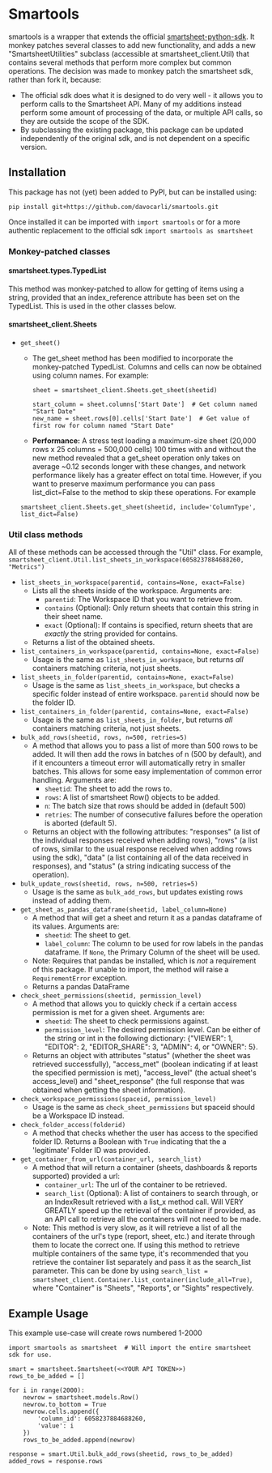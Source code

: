 # Smartools

smartools is a wrapper that extends the official [smartsheet-python-sdk]. It monkey patches several classes to add new functionality, and adds a new "SmartsheetUtilities" subclass (accessible at smartsheet_client.Util) that contains several methods that perform more complex but common operations. The decision was made to monkey patch the smartsheet sdk, rather than fork it, because:
- The official sdk does what it is designed to do very well - it allows you to perform calls to the Smartsheet API. Many of my additions instead perform some amount of processing of the data, or multiple API calls, so they are outside the scope of the SDK.
- By subclassing the existing package, this package can be updated independently of the original sdk, and is not dependent on a specific version.

## Installation
This package has not (yet) been added to PyPI, but can be installed using:
```
pip install git+https://github.com/davocarli/smartools.git
```
Once installed it can be imported with `import smartools` or for a more authentic replacement to the official sdk `import smartools as smartsheet`

### Monkey-patched classes
#### smartsheet.types.TypedList
This method was monkey-patched to allow for getting of items using a string, provided that an index_reference attribute has been set on the TypedList. This is used in the other classes below.

#### smartsheet_client.Sheets
- `get_sheet()`
    - The get_sheet method has been modified to incorporate the monkey-patched TypedList. Columns and cells can now be obtained using column names. For example:
        ```
        sheet = smartsheet_client.Sheets.get_sheet(sheetid)
        
        start_column = sheet.columns['Start Date']  # Get column named "Start Date"
        new_name = sheet.rows[0].cells['Start Date']  # Get value of first row for column named "Start Date"
        ```
    - **Performance:** A stress test loading a maximum-size sheet (20,000 rows x 25 columns = 500,000 cells) 100 times with and without the new method revealed that a get_sheet operation only takes on average ~0.12 seconds longer with these changes, and network performance likely has a greater effect on total time. However, if you want to preserve maximum performance you can pass list_dict=False to the method to skip these operations. For example 
    
    `smartsheet_client.Sheets.get_sheet(sheetid, include='ColumnType', list_dict=False)`

### Util class methods
All of these methods can be accessed through the "Util" class. For example, `smartsheet_client.Util.list_sheets_in_workspace(6058237884688260, "Metrics")`
- `list_sheets_in_workspace(parentid, contains=None, exact=False)`
    - Lists all the sheets inside of the workspace. Arguments are:
        - `parentid`: The Workspace ID that you want to retrieve from.
        - `contains` (Optional): Only return sheets that contain this string in their sheet name.
        - `exact` (Optional): If contains is specified, return sheets that are *exactly* the string provided for contains.
    - Returns a list of the obtained sheets.
- `list_containers_in_workspace(parentid, contains=None, exact=False)`
    - Usage is the same as `list_sheets_in_workspace`, but returns *all* containers matching criteria, not just sheets.
- `list_sheets_in_folder(parentid, contains=None, exact=False)`
    - Usage is the same as `list_sheets_in_workspace`, but checks a specific folder instead of entire workspace. `parentid` should now be the folder ID.
- `list_containers_in_folder(parentid, contains=None, exact=False)`
    - Usage is the same as `list_sheets_in_folder`, but returns *all* containers matching criteria, not just sheets.
- `bulk_add_rows(sheetid, rows, n=500, retries=5)`
    - A method that allows you to pass a list of more than 500 rows to be added. It will then add the rows in batches of n (500 by default), and if it encounters a timeout error will automatically retry in smaller batches. This allows for some easy implementation of common error handling. Arguments are:
        - `sheetid`: The sheet to add the rows to.
        - `rows`: A list of smartsheet Row() objects to be added.
        - `n`: The batch size that rows should be added in (default 500)
        - `retries`: The number of consecutive failures before the operation is aborted (default 5).
    - Returns an object with the following attributes: "responses" (a list of the individual responses received when adding rows), "rows" (a list of rows, similar to the usual response received when adding rows using the sdk), "data" (a list containing all of the data received in responses), and "status" (a string indicating success of the operation).
- `bulk_update_rows(sheetid, rows, n=500, retries=5)`
    - Usage is the same as `bulk_add_rows`, but updates existing rows instead of adding them.
- `get_sheet_as_pandas_dataframe(sheetid, label_column=None)`
    - A method that will get a sheet and return it as a pandas dataframe of its values. Arguments are:
        - `sheetid`: The sheet to get.
        - `label_column`: The column to be used for row labels in the pandas dataframe. If `None`, the Primary Column of the sheet will be used.
    - Note: Requires that pandas be installed, which is *not* a requirement of this package. If unable to import, the method will raise a `RequirementError` exception.
    - Returns a pandas DataFrame
- `check_sheet_permissions(sheetid, permission_level)`
    - A method that allows you to quickly check if a certain access permission is met for a given sheet. Arguments are:
        - `sheetid`: The sheet to check permissions against.
        - `permission_level`: The desired permission level. Can be either of the string or int in the following dictionary: {"VIEWER": 1, "EDITOR": 2, "EDITOR_SHARE": 3, "ADMIN": 4, or "OWNER": 5}.
    - Returns an object with attributes "status" (whether the sheet was retrieved successfully), "access_met" (boolean indicating if at least the specified permission is met), "access_level" (the actual sheet's access_level) and "sheet_response" (the full response that was obtained when getting the sheet information).
- `check_workspace_permissions(spaceid, permission_level)`
    - Usage is the same as `check_sheet_permissions` but spaceid should be a Workspace ID instead.
- `check_folder_access(folderid)`
    - A method that checks whether the user has access to the specified folder ID. Returns a Boolean with `True` indicating that the a 'legitimate' Folder ID was provided.
- `get_container_from_url(container_url, search_list)`
    - A method that will return a container (sheets, dashboards & reports supported) provided a url:
        - `container_url`: The url of the container to be retrieved.
        - `search_list` (Optional): A list of containers to search through, or an IndexResult retrieved with a list_x method call. Will VERY GREATLY speed up the retrieval of the container if provided, as an API call to retrieve all the containers will not need to be made.
    - Note: This method is very slow, as it will retrieve a list of all the containers of the url's type (report, sheet, etc.) and iterate through them to locate the correct one. If using this method to retrieve multiple containers of the same type, it's recommended that you retrieve the container list separately and pass it as the search_list parameter. This can be done by using `search_list = smartsheet_client.Container.list_container(include_all=True)`, where "Container" is "Sheets", "Reports", or "Sights" respectively.

## Example Usage
This example use-case will create rows numbered 1-2000
```
import smartools as smartsheet  # Will import the entire smartsheet sdk for use.

smart = smartsheet.Smartsheet(<<YOUR API TOKEN>>)
rows_to_be_added = []

for i in range(2000):
    newrow = smartsheet.models.Row()
    newrow.to_bottom = True
    newrow.cells.append({
        'column_id': 6058237884688260,
        'value': i
    })
    rows_to_be_added.append(newrow)

response = smart.Util.bulk_add_rows(sheetid, rows_to_be_added)
added_rows = response.rows
```

   [smartsheet-python-sdk]: <https://github.com/smartsheet-platform/smartsheet-python-sdk>
